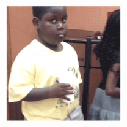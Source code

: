 <html>
  <body>
      <div style="justify-content: center; align-items: center; display: flex; flex: 1;">
        <img alt="what you doin?" src="ghBanner.gif" />
      </div>
  </body>
</html>

